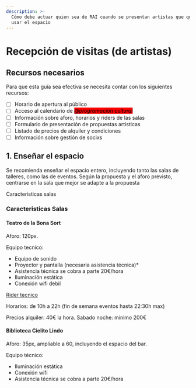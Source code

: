 ```yaml
---
description: >-
  Cómo debe actuar quien sea de RAI cuando se presentan artistas que quieren
  usar el espacio
---
```


# Recepción de visitas (de artistas)

## Recursos necesarios

Para que esta guía sea efectiva se necesita contar con los siguientes recursos:

* [ ] Horario de apertura al público
* [ ] Acceso al calendario de _<mark style="background-color:red;">@programación cultural</mark>_
* [ ] Información sobre aforo, horarios y riders de las salas
* [ ] Formulario de presentación de propuestas artisticas
* [ ] Listado de precios de alquiler y condiciones&#x20;
* [ ] Información sobre gestión de socixs

## 1. Enseñar el espacio

Se recomienda enseñar el espacio entero, incluyendo tanto las salas de talleres, como las de eventos. Según la propuesta y el aforo previsto, centrarse en la sala que mejor se adapte a la propuesta&#x20;

Caracteristicas salas

### Caracteristicas Salas

#### Teatro de la Bona Sort

Aforo: 120px.&#x20;

Equipo tecnico:&#x20;

* Equipo de sonido
* Proyector y pantalla (necesaria asistencia técnica)\*
* Asistencia técnica se cobra a parte 20€/hora
* Iluminación estática
* Conexión wifi debil

[Rider tecnico](https://raiassociacio.org/es/riders-tecnicos/)

Horarios: de 10h a 22h (fin de semana eventos hasta 22:30h max)

Precios alquiler: 40€ la hora. Sabado noche: minimo 200€

#### Biblioteca Cielito Lindo

Aforo: 35px, ampliable a 60, incluyendo el espacio del bar.

Equipo técnico:

* Iluminación estática
* Conexión wifi
* Asistencia técnica se cobra a parte 20€/hora

